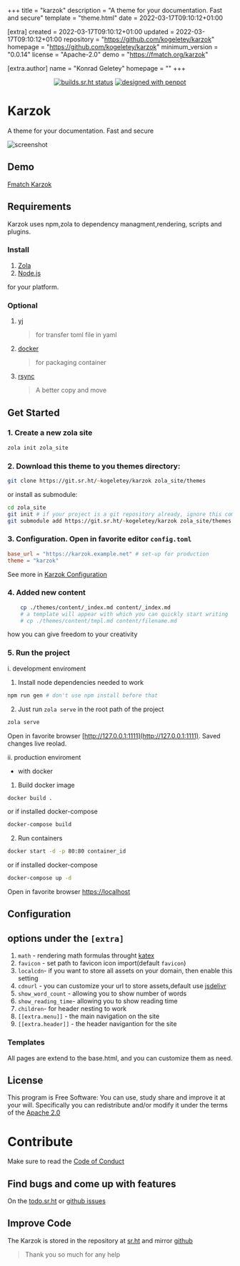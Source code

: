 
+++
title = "karzok"
description = "A theme for your documentation. Fast and secure"
template = "theme.html"
date = 2022-03-17T09:10:12+01:00

[extra]
created = 2022-03-17T09:10:12+01:00
updated = 2022-03-17T09:10:12+01:00
repository = "https://github.com/kogeletey/karzok"
homepage = "https://github.com/kogeletey/karzok"
minimum_version = "0.0.14"
license = "Apache-2.0"
demo = "https://fmatch.org/karzok"

[extra.author]
name = "Konrad Geletey"
homepage = ""
+++        

<p align="center">
  <a href="https://builds.sr.ht/~kogeletey/karzok"><img src="https://builds.sr.ht/~kogeletey/karzok.svg"  alt="builds.sr.ht status" /></a>
  <a href="https://design.penpot.app/#/view/b4a9c170-5cb6-11ec-826f-e949c75b760d?page-id=ef8611e1-7c24-11eb-89c7-03f8ac143bbf&index=0&share-id=d81024f0-5cb7-11ec-826f-e949c75b760d"><img alt="designed with penpot" src="https://badgen.net/badge/designed%20with/penpot/31EFB8" /></a>
</p>

# Karzok

A theme for your documentation. Fast and secure

![screenshot](./screenshot.png)

## Demo

[Fmatch Karzok](https://fmatch.org/karzok)

## Requirements

Karzok uses npm,zola to dependency managment,rendering, scripts and plugins.

### Install

1. [Zola](https://www.getzola.org/documentation/getting-started/installation/)
2. [Node.js](https://nodejs.org/)

for your platform.

### Optional

1. [yj](https://github.com/sclevine/yj)
   > for transfer toml file in yaml
2. [docker](https://docs.docker.com/engine/install/)
   > for packaging container
3. [rsync](https://rsync.samba.org/)
   > A better copy and move

## Get Started

### 1. Create a new zola site

```zsh
zola init zola_site
```

### 2. Download this theme to you themes directory:

```zsh
git clone https://git.sr.ht/~kogeletey/karzok zola_site/themes
```

or install as submodule:

```zsh
cd zola_site
git init # if your project is a git repository already, ignore this command
git submodule add https://git.sr.ht/~kogeletey/karzok zola_site/themes
```

### 3. Configuration. Open in favorite editor `config.toml`

```toml
base_url = "https://karzok.example.net" # set-up for production
theme = "karzok"
```

See more in [Karzok Configuration](#configuration)

### 4. Added new content

```zsh
    cp ./themes/content/_index.md content/_index.md
    # a template will appear with which you can quickly start writing
    # cp ./themes/content/tmpl.md content/filename.md
```

how you can give freedom to your creativity

### 5. Run the project

i. development enviroment

1. Install node dependencies needed to work

```zsh
npm run gen # don't use npm install before that
```

2. Just run `zola serve` in the root path of the project

```zsh
zola serve
```

Open in favorite browser [http://127.0.0.1:1111](http://127.0.0.1:1111). Saved
changes live reolad.

ii. production enviroment

- with docker

1. Build docker image

```zsh
docker build .
```

or if installed docker-compose

```zsh
docker-compose build
```

2. Run containers

```zsh
docker start -d -p 80:80 container_id
```

or if installed docker-compose

```zsh
docker-compose up -d
```

Open in favorite browser [https://localhost](http://localhost)

## Configuration

## options under the `[extra]`

1. `math` - rendering math formulas throught [katex](https://katex.org)
2. `favicon` - set path to favicon icon import(default `favicon`)
3. `localcdn`- if you want to store all assets on your domain, then enable this
   setting
4. `cdnurl` - you can customize your url to store assets,default use
   [jsdelivr](https://www.jsdelivr.com)
5. `show_word_count` - allowing you to show number of words
6. `show_reading_time`- allowing you to show reading time
7. `children`- for header nesting to work
8. `[[extra.menu]]` - the main navigation on the site
9. `[[extra.header]]` - the header navigantion for the site

### Templates

All pages are extend to the base.html, and you can customize them as need.

## License

This program is Free Software: You can use, study share and improve it at your
will. Specifically you can redistribute and/or modify it under the terms of the
[Apache 2.0](https://www.apache.org/licenses/LICENSE-2.0)

# Contribute

Make sure to read the [Code of Conduct](/meta/code-of-conduct)

## Find bugs and come up with features

On the [todo.sr.ht](https://todo.sr.ht/~kogeletey/karzok) or
[github issues](https://github.com/kogeletey/karzok/issues)

## Improve Code

The Karzok is stored in the repository at
[sr.ht](https://sr.ht/~kogeletey/karzok) and mirror
[github](https://github.com/kogeletey/karzok)

> Thank you so much for any help

        